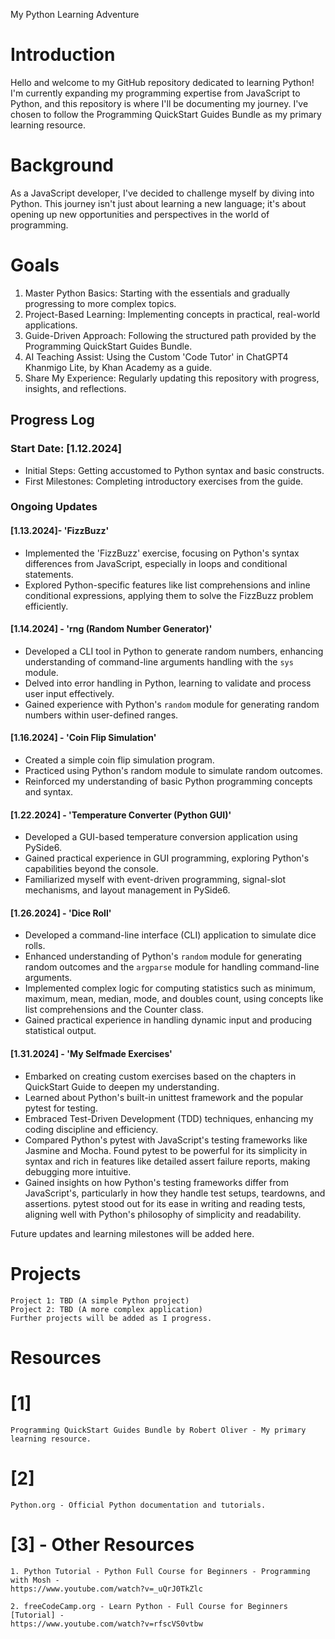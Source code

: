 My Python Learning Adventure

# Introduction

Hello and welcome to my GitHub repository dedicated to learning Python! I'm currently expanding my programming expertise from JavaScript to Python, and this repository is where I'll be documenting my journey. I've chosen to follow the Programming QuickStart Guides Bundle as my primary learning resource.

# Background

As a JavaScript developer, I've decided to challenge myself by diving into Python. This journey isn't just
about learning a new language; it's about opening up new opportunities and perspectives in the world of
programming.

# Goals

1. Master Python Basics: Starting with the essentials and gradually progressing to more complex topics.
2. Project-Based Learning: Implementing concepts in practical, real-world applications.
3. Guide-Driven Approach: Following the structured path provided by the Programming QuickStart Guides Bundle.
4. AI Teaching Assist: Using the Custom 'Code Tutor' in ChatGPT4 Khanmigo Lite, by Khan Academy as a guide.
5. Share My Experience: Regularly updating this repository with progress, insights, and reflections.

## Progress Log

### Start Date: [1.12.2024]

- Initial Steps: Getting accustomed to Python syntax and basic constructs.
- First Milestones: Completing introductory exercises from the guide.

### Ongoing Updates

#### [1.13.2024]- 'FizzBuzz'

- Implemented the 'FizzBuzz' exercise, focusing on Python's syntax differences from JavaScript, especially in loops and conditional statements.
- Explored Python-specific features like list comprehensions and inline conditional expressions, applying them to solve the FizzBuzz problem efficiently.

#### [1.14.2024] - 'rng (Random Number Generator)'

- Developed a CLI tool in Python to generate random numbers, enhancing understanding of command-line arguments handling with the `sys` module.
- Delved into error handling in Python, learning to validate and process user input effectively.
- Gained experience with Python's `random` module for generating random numbers within user-defined ranges.

#### [1.16.2024] - 'Coin Flip Simulation'

- Created a simple coin flip simulation program.
- Practiced using Python's random module to simulate random outcomes.
- Reinforced my understanding of basic Python programming concepts and syntax.

#### [1.22.2024] - 'Temperature Converter (Python GUI)'

- Developed a GUI-based temperature conversion application using PySide6.
- Gained practical experience in GUI programming, exploring Python's capabilities beyond the console.
- Familiarized myself with event-driven programming, signal-slot mechanisms, and layout management in PySide6.

#### [1.26.2024] - 'Dice Roll'

- Developed a command-line interface (CLI) application to simulate dice rolls.
- Enhanced understanding of Python's `random` module for generating random outcomes and the `argparse` module for handling command-line arguments.
- Implemented complex logic for computing statistics such as minimum, maximum, mean, median, mode, and doubles count, using concepts like list comprehensions and the Counter class.
- Gained practical experience in handling dynamic input and producing statistical output.

#### [1.31.2024] - 'My Selfmade Exercises'

- Embarked on creating custom exercises based on the chapters in QuickStart Guide to deepen my understanding.
- Learned about Python's built-in unittest framework and the popular pytest for testing.
- Embraced Test-Driven Development (TDD) techniques, enhancing my coding discipline and efficiency.
- Compared Python's pytest with JavaScript's testing frameworks like Jasmine and Mocha. Found pytest to be powerful for its simplicity in syntax and rich in features like detailed assert failure reports, making debugging more intuitive.
- Gained insights on how Python's testing frameworks differ from JavaScript's, particularly in how they handle test setups, teardowns, and assertions. pytest stood out for its ease in writing and reading tests, aligning well with Python's philosophy of simplicity and readability.

Future updates and learning milestones will be added here.

# Projects

    Project 1: TBD (A simple Python project)
    Project 2: TBD (A more complex application)
    Further projects will be added as I progress.

# Resources

 # [1] 
    Programming QuickStart Guides Bundle by Robert Oliver - My primary learning resource.

 # [2] 
    Python.org - Official Python documentation and tutorials.
    
 # [3] - Other Resources
    1. Python Tutorial - Python Full Course for Beginners - Programming with Mosh -
    https://www.youtube.com/watch?v=_uQrJ0TkZlc

    2. freeCodeCamp.org - Learn Python - Full Course for Beginners [Tutorial] -
    https://www.youtube.com/watch?v=rfscVS0vtbw
